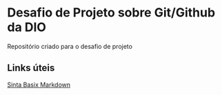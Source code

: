 # Desafio de Projeto sobre Git/Github da DIO
Repositório criado para o desafio de projeto

## Links úteis
[Sinta Basix Markdown](https://www.markdownguide.org/basic-syntax/)
